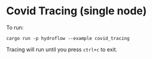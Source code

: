 # Covid Tracing (single node)

To run:
```
cargo run -p hydroflow --example covid_tracing
```
Tracing will run until you press `ctrl+c` to exit.
